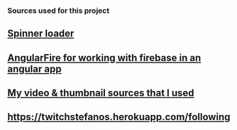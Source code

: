 ### Sources used for this project

## [Spinner loader](https://tobiasahlin.com/spinkit/)
## [AngularFire for working with firebase in an angular app](https://github.com/angular/angularfire/blob/master/docs/install-and-setup.md)
## [My video & thumbnail sources that I used](https://gist.github.com/deepakpk009/99fd994da714996b296f11c3c371d5ee)

## https://twitchstefanos.herokuapp.com/following
